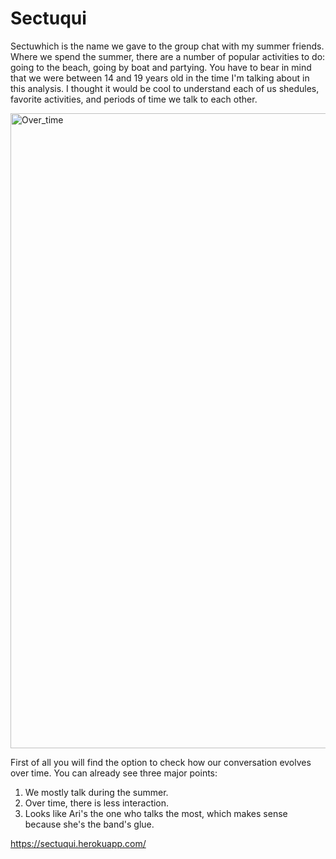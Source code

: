 # Sectuqui

Sectuwhich is the name we gave to the group chat with my summer friends. Where we spend the summer, there are a number of popular activities to do: going to the beach, going by boat and partying. 
You have to bear in mind that we were between 14 and 19 years old in the time I'm talking about in this analysis. I thought it would be cool to understand each of us shedules, favorite activities, and periods of time we talk to each other.

<img width="1016" alt="Over_time" src="https://user-images.githubusercontent.com/65533478/189611581-bf252d22-9b37-474f-98f4-f97f81e268f4.png">

First of all you will find the option to check how our conversation evolves over time. You can already see three major points:
1. We mostly talk during the summer.
2. Over time, there is less interaction.
3. Looks like Ari's the one who talks the most, which makes sense because she's the band's glue.




https://sectuqui.herokuapp.com/
